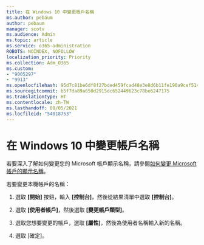 ```yaml
---
title: 在 Windows 10 中變更帳戶名稱
ms.author: pebaum
author: pebaum
manager: scotv
ms.audience: Admin
ms.topic: article
ms.service: o365-administration
ROBOTS: NOINDEX, NOFOLLOW
localization_priority: Priority
ms.collection: Adm_O365
ms.custom:
- "9005297"
- "9913"
ms.openlocfilehash: 95d7c81be6df8f27bded459fcad48e3e8d6b11fe190a9cef514fee1ba8e93cb4
ms.sourcegitcommit: b5f7da89a650d2915dc652449623c78be6247175
ms.translationtype: HT
ms.contentlocale: zh-TW
ms.lasthandoff: 08/05/2021
ms.locfileid: "54018753"
---
```

# <a name="change-account-name-in-windows-10"></a>在 Windows 10 中變更帳戶名稱

若要深入了解如何變更您的 Microsoft 帳戶顯示名稱，請參閱[如何變更 Microsoft 帳戶的顯示名稱](https://support.microsoft.com/account-billing/how-to-change-your-microsoft-account-display-name-917b1d70-5915-d04e-243a-a618f96ef1d5)。

若要變更本機帳戶的名稱：

1. 選取 **[開始]** 按鈕，輸入 **[控制台]**，然後從結果清單中選取 **[控制台]**。

1. 選取 **[使用者帳戶]**，然後選取 **[變更帳戶類型]**。

1. 選取您想要變更的帳戶，選取 **[屬性]**，然後為使用者名稱輸入新的名稱。

1. 選取 [確定]。
